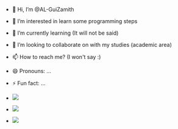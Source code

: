 - 👋 Hi, I’m @AL-GuiZamith
- 👀 I’m interested in learn some programming steps
- 🌱 I’m currently learning (It will not be said)
- 💞️ I’m looking to collaborate on with my studies (academic area)
- 📫 How to reach me? (I won't say :)
- 😄 Pronouns: ...
- ⚡ Fun fact: ...

- ![](https://media1.tenor.com/m/01liHPUMFooAAAAC/coraje-el-perro-cobarde-saludando-courage-the-cowardly-dog-smile-hi.gif)

- ![](https://media1.tenor.com/m/iQdfeZjKW8oAAAAd/big-steve-sigma.gif)

- ![](https://media1.tenor.com/m/1oEiYrph50IAAAAd/jackson.gif)

